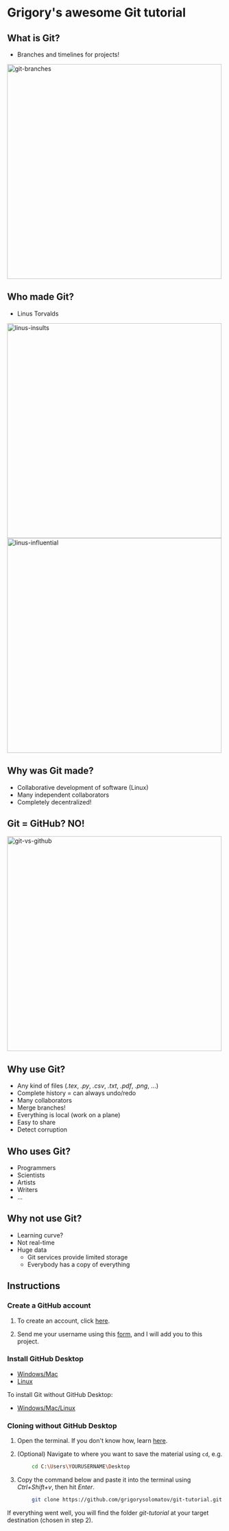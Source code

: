 # Grigory's awesome Git tutorial

## What is Git?

- Branches and timelines for projects!

<img src="https://www.nobledesktop.com/image/blog/git-branches-merge.png" alt="git-branches" width="500"/>

## Who made Git?

- Linus Torvalds

<a href="https://www.youtube.com/embed/JZ017D_JOPY?start=0&amp;end=52">
    <img src="https://img.youtube.com/vi/JZ017D_JOPY/0.jpg" alt="linus-insults" width="500"/>
</a>

<img src="https://scontent-lhr8-1.xx.fbcdn.net/v/t1.6435-9/45357103_251653055476304_3173880819135545344_n.jpg?_nc_cat=110&ccb=1-7&_nc_sid=8bfeb9&_nc_ohc=ioIqnnNRYeAAX9W89N3&_nc_ht=scontent-lhr8-1.xx&oh=00_AfAe3A1jm9QHa4JnyGwOsr6uDCMynrG4kdmgKjGGWKZs1g&oe=63BE499E" alt="linus-influential" width="500"/>

## Why was Git made?

- Collaborative development of software (Linux)
- Many independent collaborators
- Completely decentralized!

## Git = GitHub? NO!

<img src="https://pbs.twimg.com/media/FgonU5LaAAECmzp?format=jpg&name=small" alt="git-vs-github" width="500"/>

## Why use Git?

- Any kind of files (*.tex*, *.py*, *.csv*, *.txt*, *.pdf*, *.png*, ...)
- Complete history = can always undo/redo
- Many collaborators
- Merge branches!
- Everything is local (work on a plane)
- Easy to share
- Detect corruption

## Who uses Git?

- Programmers
- Scientists
- Artists
- Writers
- ...

## Why not use Git?

- Learning curve?
- Not real-time
- Huge data
  - Git services provide limited storage
  - Everybody has a copy of everything

## Instructions

### Create a GitHub account

1. To create an account, click [here](https://github.com/signup).

2. Send me your username using this [form](https://docs.google.com/forms/d/e/1FAIpQLScy55TbtxTXZOLVv9CYvuVqc-p2osA8igexzPVYD5I1dLP4Lg/viewform?usp=sf_link), and I will add you to this project.

### Install GitHub Desktop

- [Windows/Mac](https://desktop.github.com/)
- [Linux](https://dev.to/rahedmir/is-github-desktop-available-for-gnu-linux-4a69)

To install Git without GitHub Desktop:

- [Windows/Mac/Linux](https://github.com/git-guides/install-git)

### Cloning without GitHub Desktop

1. Open the terminal. If you don't know how, learn [here](https://towardsdatascience.com/a-quick-guide-to-using-command-line-terminal-96815b97b955).

2. (Optional) Navigate to where you want to save the material using ```cd```, e.g.

```bash
        cd C:\Users\YOURUSERNAME\Desktop
```

3. Copy the command below and paste it into the terminal using *Ctrl+Shift+v*, then hit *Enter*.

```bash
        git clone https://github.com/grigorysolomatov/git-tutorial.git
```

If everything went well, you will find the folder *git-tutorial* at your target destination (chosen in step 2).
